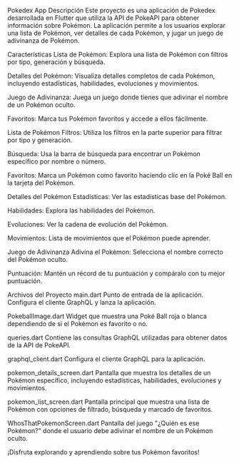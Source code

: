 Pokedex App
Descripción
Este proyecto es una aplicación de Pokedex desarrollada en Flutter que utiliza la API de PokeAPI para obtener información sobre Pokémon. La aplicación permite a los usuarios explorar una lista de Pokémon, ver detalles de cada Pokémon, y jugar un juego de adivinanza de Pokémon.

Características
Lista de Pokémon: Explora una lista de Pokémon con filtros por tipo, generación y búsqueda.

Detalles del Pokémon: Visualiza detalles completos de cada Pokémon, incluyendo estadísticas, habilidades, evoluciones y movimientos.

Juego de Adivinanza: Juega un juego donde tienes que adivinar el nombre de un Pokémon oculto.

Favoritos: Marca tus Pokémon favoritos y accede a ellos fácilmente.

Lista de Pokémon
Filtros: Utiliza los filtros en la parte superior para filtrar por tipo y generación.

Búsqueda: Usa la barra de búsqueda para encontrar un Pokémon específico por nombre o número.

Favoritos: Marca un Pokémon como favorito haciendo clic en la Poké Ball en la tarjeta del Pokémon.

Detalles del Pokémon
Estadísticas: Ver las estadísticas base del Pokémon.

Habilidades: Explora las habilidades del Pokémon.

Evoluciones: Ver la cadena de evolución del Pokémon.

Movimientos: Lista de movimientos que el Pokémon puede aprender.

Juego de Adivinanza
Adivina el Pokémon: Selecciona el nombre correcto del Pokémon oculto.

Puntuación: Mantén un récord de tu puntuación y compáralo con tu mejor puntuación.

Archivos del Proyecto
main.dart
Punto de entrada de la aplicación. Configura el cliente GraphQL y lanza la aplicación.

PokeballImage.dart
Widget que muestra una Poké Ball roja o blanca dependiendo de si el Pokémon es favorito o no.

queries.dart
Contiene las consultas GraphQL utilizadas para obtener datos de la API de PokeAPI.

graphql_client.dart
Configura el cliente GraphQL para la aplicación.

pokemon_details_screen.dart
Pantalla que muestra los detalles de un Pokémon específico, incluyendo estadísticas, habilidades, evoluciones y movimientos.

pokemon_list_screen.dart
Pantalla principal que muestra una lista de Pokémon con opciones de filtrado, búsqueda y marcado de favoritos.

WhosThatPokemonScreen.dart
Pantalla del juego "¿Quién es ese Pokémon?" donde el usuario debe adivinar el nombre de un Pokémon oculto.

¡Disfruta explorando y aprendiendo sobre tus Pokémon favoritos!
